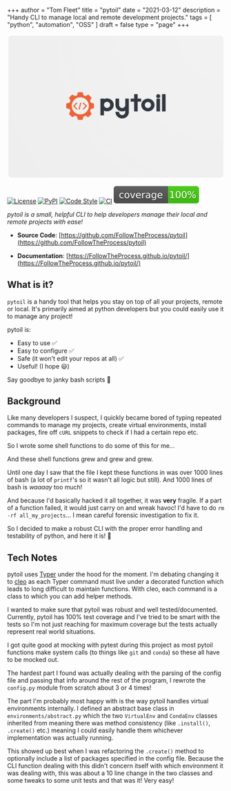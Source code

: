 +++
author = "Tom Fleet"
title = "pytoil"
date = "2021-03-12"
description = "Handy CLI to manage local and remote development projects."
tags = [
    "python",
    "automation",
    "OSS"
]
draft = false
type = "page"
+++

![logo](/images/projects/pytoil/logo.png)

[![License](https://img.shields.io/github/license/FollowTheProcess/pytoil)](https://github.com/FollowTheProcess/pytoil)
[![PyPI](https://img.shields.io/pypi/v/pytoil.svg)](https://pypi.python.org/pypi/pytoil)
[![Code Style](https://img.shields.io/badge/code%20style-black-black)](https://github.com/FollowTheProcess/pytoil)
[![CI](https://github.com/FollowTheProcess/pytoil/workflows/CI/badge.svg)](https://github.com/FollowTheProcess/pytoil/actions?query=workflow%3ACI)
[![Coverage](/images/projects/pytoil/coverage.svg)](https://github.com/FollowTheProcess/pytoil)

*pytoil is a small, helpful CLI to help developers manage their local and remote projects with ease!*

* **Source Code**: [https://github.com/FollowTheProcess/pytoil](https://github.com/FollowTheProcess/pytoil)

* **Documentation**: [https://FollowTheProcess.github.io/pytoil/](https://FollowTheProcess.github.io/pytoil/)

## What is it?

`pytoil` is a handy tool that helps you stay on top of all your projects, remote or local. It's primarily aimed at python developers but you could easily use it to manage any project!

pytoil is:

* Easy to use :white_check_mark:
* Easy to configure :white_check_mark:
* Safe (it won't edit your repos at all) :white_check_mark:
* Useful! (I hope :smiley:)

Say goodbye to janky bash scripts :wave:

## Background

Like many developers I suspect, I quickly became bored of typing repeated commands to manage my projects, create virtual environments, install packages, fire off `cURL` snippets to check if I had a certain repo etc.

So I wrote some shell functions to do some of this for me...

And these shell functions grew and grew and grew.

Until one day I saw that the file I kept these functions in was over 1000 lines of bash (a lot of `printf`'s so it wasn't all logic but still). And 1000 lines of bash is *waaaay* too much!

And because I'd basically hacked it all together, it was **very** fragile. If a part of a function failed, it would just carry on and wreak havoc! I'd have to do `rm -rf all_my_projects`... I mean careful forensic investigation to fix it.

So I decided to make a robust CLI with the proper error handling and testability of python, and here it is! :tada:

## Tech Notes

pytoil uses [Typer] under the hood for the moment. I'm debating changing it to [cleo] as each Typer command must live under a decorated function which leads to long difficult to maintain functions. With cleo, each command is a class to which you can add helper methods.

I wanted to make sure that pytoil was robust and well tested/documented. Currently, pytoil has 100% test coverage and I've tried to be smart with the tests so I'm not just reaching for maximum coverage but the tests actually represent real world situations.

I got quite good at mocking with pytest during this project as most pytoil functions make system calls (to things like `git` and `conda`) so these all have to be mocked out.

The hardest part I found was actually dealing with the parsing of the config file and passing that info around the rest of the program, I rewrote the `config.py` module from scratch about 3 or 4 times!

The part I'm probably most happy with is the way pytoil handles virtual environments internally. I defined an abstract base class in `environments/abstract.py` which the two `VirtualEnv` and `CondaEnv` classes inherited from meaning there was method consistency (like `.install()`, `.create()` etc.) meaning I could easily handle them whichever implementation was actually running.

This showed up best when I was refactoring the `.create()` method to optionally include a list of packages specified in the config file. Because the CLI function dealing with this didn't concern itself with which environment it was dealing with, this was about a 10 line change in the two classes and some tweaks to some unit tests and that was it! Very easy!

[Typer]: https://typer.tiangolo.com
[cleo]: https://cleo.readthedocs.io/en/latest/
